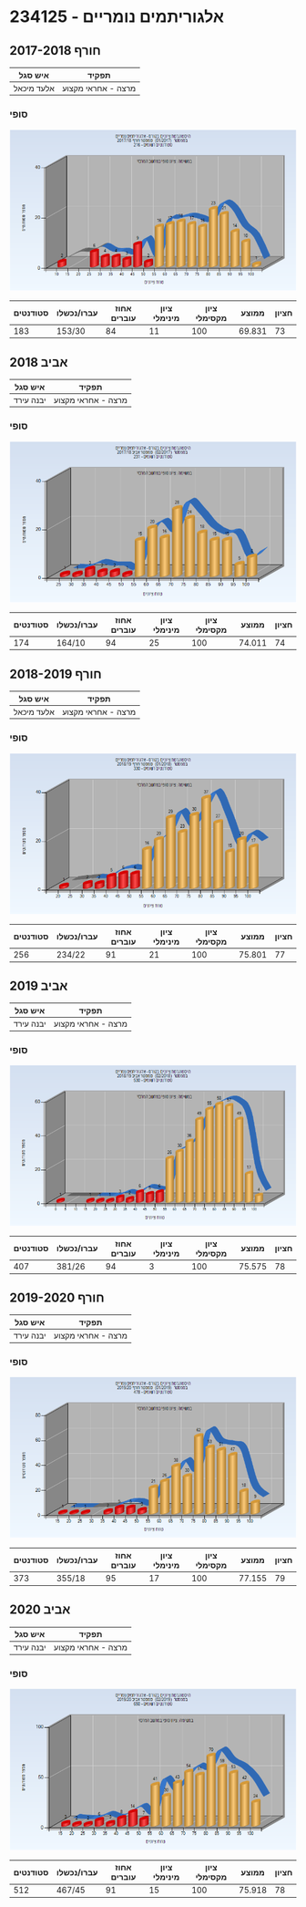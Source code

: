 # 234125 - אלגוריתמים נומריים

## חורף 2017-2018

| איש סגל | תפקיד |
| ---- | ---- |
| אלעד מיכאל | מרצה - אחראי מקצוע |

### סופי

![201701 Finals](201701/Finals.png)

| סטודנטים | עברו/נכשלו | אחוז עוברים | ציון מינימלי | ציון מקסימלי | ממוצע | חציון |
| ---- | ---- | ---- | ---- | ---- | ---- | ---- |
| 183 | 153/30 | 84 | 11 | 100 | 69.831 | 73 |

## אביב 2018

| איש סגל | תפקיד |
| ---- | ---- |
| יבנה עירד | מרצה - אחראי מקצוע |

### סופי

![201702 Finals](201702/Finals.png)

| סטודנטים | עברו/נכשלו | אחוז עוברים | ציון מינימלי | ציון מקסימלי | ממוצע | חציון |
| ---- | ---- | ---- | ---- | ---- | ---- | ---- |
| 174 | 164/10 | 94 | 25 | 100 | 74.011 | 74 |

## חורף 2018-2019

| איש סגל | תפקיד |
| ---- | ---- |
| אלעד מיכאל | מרצה - אחראי מקצוע |

### סופי

![201801 Finals](201801/Finals.png)

| סטודנטים | עברו/נכשלו | אחוז עוברים | ציון מינימלי | ציון מקסימלי | ממוצע | חציון |
| ---- | ---- | ---- | ---- | ---- | ---- | ---- |
| 256 | 234/22 | 91 | 21 | 100 | 75.801 | 77 |

## אביב 2019

| איש סגל | תפקיד |
| ---- | ---- |
| יבנה עירד | מרצה - אחראי מקצוע |

### סופי

![201802 Finals](201802/Finals.png)

| סטודנטים | עברו/נכשלו | אחוז עוברים | ציון מינימלי | ציון מקסימלי | ממוצע | חציון |
| ---- | ---- | ---- | ---- | ---- | ---- | ---- |
| 407 | 381/26 | 94 | 3 | 100 | 75.575 | 78 |

## חורף 2019-2020

| איש סגל | תפקיד |
| ---- | ---- |
| יבנה עירד | מרצה - אחראי מקצוע |

### סופי

![201901 Finals](201901/Finals.png)

| סטודנטים | עברו/נכשלו | אחוז עוברים | ציון מינימלי | ציון מקסימלי | ממוצע | חציון |
| ---- | ---- | ---- | ---- | ---- | ---- | ---- |
| 373 | 355/18 | 95 | 17 | 100 | 77.155 | 79 |

## אביב 2020

| איש סגל | תפקיד |
| ---- | ---- |
| יבנה עירד | מרצה - אחראי מקצוע |

### סופי

![201902 Finals](201902/Finals.png)

| סטודנטים | עברו/נכשלו | אחוז עוברים | ציון מינימלי | ציון מקסימלי | ממוצע | חציון |
| ---- | ---- | ---- | ---- | ---- | ---- | ---- |
| 512 | 467/45 | 91 | 15 | 100 | 75.918 | 78 |

